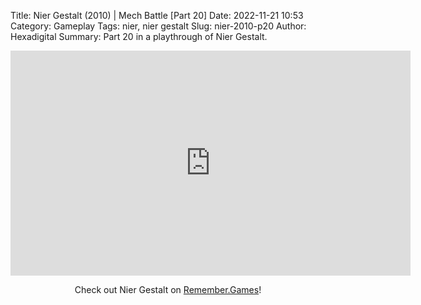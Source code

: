 Title: Nier Gestalt (2010) | Mech Battle [Part 20]
Date: 2022-11-21 10:53
Category: Gameplay
Tags: nier,  nier gestalt
Slug: nier-2010-p20
Author: Hexadigital
Summary: Part 20 in a playthrough of Nier Gestalt.

<center><iframe src="https://www.youtube.com/embed/PlNuIX330rM?feature=oembed" allow="accelerometer; autoplay; encrypted-media; gyroscope; picture-in-picture" width="640" height="360" frameborder="0"></iframe>

Check out Nier Gestalt on [Remember.Games](https://remember.games/game/2307/nier/)!</center>